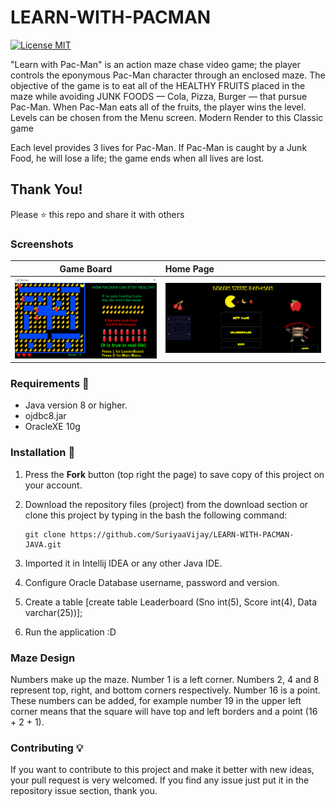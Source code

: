 # LEARN-WITH-PACMAN

[![License MIT](https://img.shields.io/badge/license-MIT-blue.svg)](LICENSE)

"Learn with Pac-Man" is an action maze chase video game; the player controls the eponymous Pac-Man character through an enclosed maze. 
The objective of the game is to eat all of the HEALTHY FRUITS placed in the maze while avoiding JUNK FOODS — Cola, Pizza, Burger — that pursue Pac-Man. When Pac-Man eats all of the fruits, the player wins the level. 
Levels can be chosen from the Menu screen. 
Modern Render to this Classic game

Each level provides 3 lives for Pac-Man. If Pac-Man is caught by a Junk Food, he will lose a life; the game ends when all lives are lost. 

## Thank You!
Please ⭐️ this repo and share it with others

### Screenshots
Game Board |  Home Page
:------------------:|:-------------------
![Game - screenshot](Screenshots/Level3.png) | ![Home - screenshot](Screenshots/Home.png) 


### Requirements 🔧
* Java version 8 or higher.
* ojdbc8.jar
* OracleXE 10g

### Installation 🔌
1. Press the **Fork** button (top right the page) to save copy of this project on your account.

2. Download the repository files (project) from the download section or clone this project by typing in the bash the following command:

       git clone https://github.com/SuriyaaVijay/LEARN-WITH-PACMAN-JAVA.git
3. Imported it in Intellij IDEA or any other Java IDE.
4. Configure Oracle Database username, password and version.
5. Create a table [create table Leaderboard (Sno int(5), Score int(4), Data varchar(25))];
6. Run the application :D

### Maze Design
Numbers make up the maze. Number 1 is a left corner. Numbers 2, 4 and 8 represent top, right, and bottom corners respectively. Number 16 is a point. These numbers can be added, for example number 19 in the upper left corner means that the square will have top and left borders and a point (16 + 2 + 1).

### Contributing 💡
If you want to contribute to this project and make it better with new ideas, your pull request is very welcomed.
If you find any issue just put it in the repository issue section, thank you.
